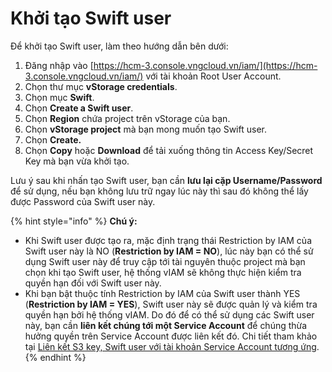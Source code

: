 # Khởi tạo Swift user

Để khởi tạo Swift user, làm theo hướng dẫn bên dưới:

1. Đăng nhập vào [https://hcm-3.console.vngcloud.vn/iam/](https://hcm-3.console.vngcloud.vn/iam/) với tài khoản Root User Account.
2. Chọn thư mục **vStorage credentials**.&#x20;
3. Chọn mục **Swift**.
4. Chọn **Create a Swift user**.
5. Chọn **Region** chứa project trên vStorage của bạn.
6. Chọn **vStorage project** mà bạn mong muốn tạo Swift user.
7. Chọn **Create.**
8. Chọn **Copy** hoặc **Download** để tải xuống thông tin Access Key/Secret Key mà bạn vừa khởi tạo.

Lưu ý sau khi nhấn tạo Swift user, bạn cần **lưu lại cặp Username/Password** để sử dụng, nếu bạn không lưu trữ ngay lúc này thì sau đó không thể lấy được Password của Swift user này.

{% hint style="info" %}
**Chú ý:**&#x20;



* Khi Swift user được tạo ra, mặc định trạng thái Restriction by IAM của Swift user này là NO (**Restriction by IAM = NO**), lúc này bạn có thể sử dụng Swift user này để truy cập tới tài nguyên thuộc project mà bạn chọn khi tạo Swift user, hệ thống vIAM sẽ không thực hiện kiểm tra quyền hạn đối với Swift user này.&#x20;
* Khi bạn bật thuộc tính Restriction by IAM của Swift user thành YES (**Restriction by IAM = YES**), Swift user này sẽ được quản lý và kiểm tra quyền hạn bởi hệ thống vIAM. Do đó để có thể sử dụng các Swift user này, bạn cần **liên kết chúng tới một Service Account** để chúng thừa hưởng quyền trên Service Account được liên kết đó. Chi tiết tham khảo tại [Liên kết S3 key, Swift user với tài khoản Service Account tương ứng](https://docs.vngcloud.vn/pages/viewpage.action?pageId=59804923).
{% endhint %}

